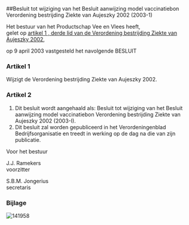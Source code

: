 <meta http-equiv='Content-Type' content='text/html; charset=utf-8' />

##Besluit tot wijziging van het Besluit aanwijzing model vaccinatiebon Verordening bestrijding Ziekte van Aujeszky 2002 (2003-1)

Het bestuur van het Productschap Vee en Vlees heeft,  
gelet op [artikel 1 , derde lid van de Verordening bestrijding Ziekte van Aujeszky 2002](../../../../../../../../../../../../pbo/verordening/bestrijding/ziekte/van/aujeszky/2002/BWBR0013880/README.md),

op 9 april 2003 vastgesteld het navolgende
BESLUIT    

### Artikel  1  

Wijzigt de Verordening bestrijding Ziekte van Aujeszky 2002.   

### Artikel  2  

1.  Dit besluit wordt aangehaald als: Besluit tot wijziging van het Besluit aanwijzing model vaccinatiebon Verordening bestrijding Ziekte van Aujeszky 2002 (2003-I).   
2.  Dit besluit zal worden gepubliceerd in het Verordeningenblad Bedrijfsorganisatie en treedt in werking op de dag na die van zijn publicatie.   

Voor het bestuur  

J.J. Ramekers  
voorzitter  

S.B.M. Jongerius  
secretaris    

### Bijlage  

![141958](http://wetten.overheid.nl/Illustration/141958)


